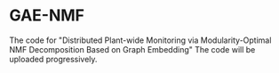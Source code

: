 # GAE-NMF
The code for "Distributed Plant-wide Monitoring via Modularity-Optimal NMF Decomposition Based on Graph Embedding"
The code will be uploaded progressively.

